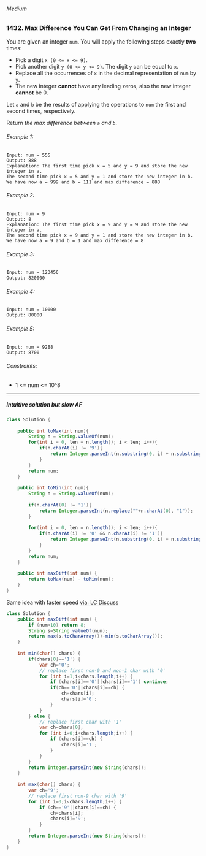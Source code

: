 ###### Medium

### 1432. Max Difference You Can Get From Changing an Integer

You are given an integer `num`. You will apply the following steps exactly **two** times:

- Pick a digit `x (0 <= x <= 9)`.
- Pick another digit `y (0 <= y <= 9)`. The digit `y` can be equal to `x`.
- Replace all the occurrences of `x` in the decimal representation of `num` by `y`.
- The new integer **cannot** have any leading zeros, also the new integer **cannot** be 0.

Let `a` and `b` be the results of applying the operations to `num` the first and second times, respectively.

Return _the max difference between `a` and `b`_.

###### Example 1:
```
Input: num = 555
Output: 888
Explanation: The first time pick x = 5 and y = 9 and store the new integer in a.
The second time pick x = 5 and y = 1 and store the new integer in b.
We have now a = 999 and b = 111 and max difference = 888
```

###### Example 2:
```
Input: num = 9
Output: 8
Explanation: The first time pick x = 9 and y = 9 and store the new integer in a.
The second time pick x = 9 and y = 1 and store the new integer in b.
We have now a = 9 and b = 1 and max difference = 8
```

###### Example 3:
```
Input: num = 123456
Output: 820000
```

###### Example 4:
```
Input: num = 10000
Output: 80000
```

###### Example 5:
```
Input: num = 9288
Output: 8700
```

###### Constraints:
- 1 <= num <= 10^8

***

##### Intuitive solution but slow AF

```java
class Solution {
    
    public int toMax(int num){
        String n = String.valueOf(num);
        for(int i = 0, len = n.length(); i < len; i++){
            if(n.charAt(i) != '9'){
                return Integer.parseInt(n.substring(0, i) + n.substring(i).replaceAll(""+n.charAt(i), "9"));
            }
        }
        return num;
    }
    
    public int toMin(int num){
        String n = String.valueOf(num);
        
        if(n.charAt(0) != '1'){
            return Integer.parseInt(n.replace(""+n.charAt(0), "1"));
        }
        
        for(int i = 0, len = n.length(); i < len; i++){
            if(n.charAt(i) != '0' && n.charAt(i) != '1'){
                return Integer.parseInt(n.substring(0, i) + n.substring(i).replaceAll(""+n.charAt(i), "0"));
            }
        }
        return num;
    }
    
    public int maxDiff(int num) {
        return toMax(num) - toMin(num);
    }
}
```

Same idea with faster speed [via: LC Discuss](https://leetcode.com/problems/max-difference-you-can-get-from-changing-an-integer/discuss/901194/Java-min-and-min)

```java
class Solution {
    public int maxDiff(int num) {
        if (num<10) return 8;
        String s=String.valueOf(num);
        return max(s.toCharArray())-min(s.toCharArray());
    }
    
    int min(char[] chars) {
        if(chars[0]=='1') {
            var ch='0';
            // replace first non-0 and non-1 char with '0'
            for (int i=1;i<chars.length;i++) {
                if (chars[i]=='0'||chars[i]=='1') continue;
                if(ch=='0'||chars[i]==ch) {
                    ch=chars[i];
                    chars[i]='0';
                }
            }
        } else {
            // replace first char with '1'
            var ch=chars[0];
            for (int i=0;i<chars.length;i++) {
                if (chars[i]==ch) {
                    chars[i]='1';
                }
            }
        }
        return Integer.parseInt(new String(chars));
    }
    
    int max(char[] chars) {
        var ch='9';
        // replace first non-9 char with '9'
        for (int i=0;i<chars.length;i++) {
            if (ch=='9'||chars[i]==ch) {
                ch=chars[i];
                chars[i]='9';
            }
        }
        return Integer.parseInt(new String(chars));
    }
}
```
